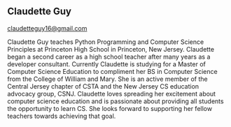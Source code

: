 ## Claudette Guy

[claudetteguy16@gmail.com](mailto:claudetteguy16@gmail.com)

Claudette Guy teaches Python Programming and Computer Science Principles at Princeton High School in Princeton, New Jersey.  Claudette began a second career as a high school teacher after many years as a developer consultant.  Currently Claudette is studying for a Master of Computer Science Education to compliment her BS in Computer Science from the College of William and Mary.  She is an active member of the Central Jersey chapter of CSTA and the New Jersey CS education advocacy group, CSNJ.  Claudette loves spreading her excitement about computer science education and is passionate about providing all students the opportunity to learn CS.  She looks forward to supporting her fellow teachers towards achieving that goal.
